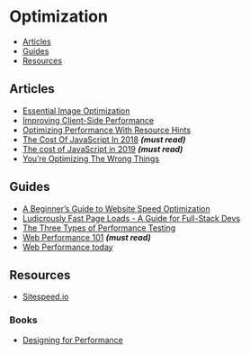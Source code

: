 # Optimization

- [Articles](#articles)
- [Guides](#guides)
- [Resources](#resources)


## Articles

- [Essential Image Optimization](https://images.guide)
- [Improving Client-Side Performance](https://tj.ie/improving-client-side-performance)
- [Optimizing Performance With Resource Hints](https://www.smashingmagazine.com/2019/04/optimization-performance-resource-hints)
- [The Cost Of JavaScript In 2018](https://medium.com/@addyosmani/the-cost-of-javascript-in-2018-7d8950fbb5d4) **_(must read)_**
- [The cost of JavaScript in 2019](https://v8.dev/blog/cost-of-javascript-2019) **_(must read)_**
- [You’re Optimizing The Wrong Things](http://ericleads.com/2013/04/youre-optimizing-the-wrong-things/)


## Guides

- [A Beginner’s Guide to Website Speed Optimization](https://kinsta.com/learn/page-speed)
- [Ludicrously Fast Page Loads - A Guide for Full-Stack Devs](http://www.nateberkopec.com/2015/10/07/frontend-performance-chrome-timeline.html)
- [The Three Types of Performance Testing](https://csswizardry.com/2018/10/three-types-of-performance-testing)
- [Web Performance 101](https://3perf.com/talks/web-perf-101) **_(must read)_**
- [Web Performance today](http://www.zeldman.com/2015/10/21/web-performance-today)


## Resources

- [Sitespeed.io](https://github.com/sitespeedio/sitespeed.io)

### Books

- [Designing for Performance](http://designingforperformance.com)
